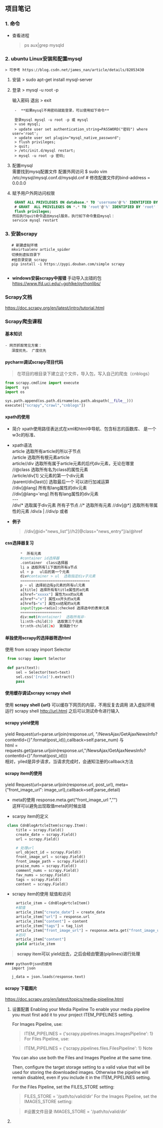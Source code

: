 ## 项目笔记

### 1. 命令
- 查看进程
    > ps aux|grep mysqld  
      
### 2. ubuntu **Linux安装和配置mysql**
    > 可参考 https://blog.csdn.net/james_nan/article/details/82053430
 1. 安装
        > sudo apt-get install mysql-server
 2. 登录
        >  mysql -u root -p
             
      输入密码
      退出
        > exit  
                                                                            
         -  **如果mysql不用密码就能登录，可以使用如下命令**
         
       ```
        登录mysql mysql -u root -p 或 mysql 
        > use mysql;   
        > update user set authentication_string=PASSWORD("密码") where user='root';  
        > update user set plugin="mysql_native_password";  
        > flush privileges;  
        > quit;   
        > /etc/init.d/mysql restart;  
        > mysql -u root -p 密码;  
      ``` 
 3.  配置mysql  
     需要找到mysq配置文件
     配置外网访问
           $ sudo vim /etc/mysql/mysql.conf.d/mysqld.cnf
           # 修改配置文件的bind-address = 0.0.0.0
 4.  赋予用户外网访问权限 
      ```sql
       GRANT ALL PRIVILEGES ON database.* TO 'username'@'%' IDENTIFIED BY 'password' ;
       # GRANT  ALL PRIVILEGES ON *.* TO 'root'@'%' IDENTIFIED BY 'root' WITH GRANT OPTION; 
       flush privileges; 
      然后执行quit命令退出mysql服务，执行如下命令重启mysql：
      service mysql restart
      ```
###  3.  安装scrapy
  ```
     # 新建虚拟环境
     mkvirtualenv article_spider
     切换到虚拟目录下 
     #给目录安装 scrapy
     pip install -i https://pypi.douban.com/simple scrapy
     
  ```
  - **windows安装scrapy中报错**
   手动导入出错的包 
   https://www.lfd.uci.edu/~gohlke/pythonlibs/  
### Scrapy文档
   https://doc.scrapy.org/en/latest/intro/tutorial.html
### Scrapy爬虫课程
   #### 基本知识
    - 网页抓取常见方案： 
       深度优先， 广度优先   
   #### pycharm调试scrapy项目代码
   >在项目的根目录下建立这个文件，导入包，写入自己的爬虫（cnblogs）
   ```python
   from scrapy.cmdline import execute
   import  sys
   import os

   sys.path.append(os.path.dirname(os.path.abspath(__file__)))
   execute(["scrapy","crawl","cnblogs"])

   ```
   #### xpath的使用
   - 简介 
     xpath使用路径表达式在xml和html中导航、包含标志的函数库、 是一个w3c的标准、  
   - xpath语法  
    article 选取所有article的所以子节点  
    /article 选取所有根元素article  
    article//div 选取所有属于article元素的后代div元素，无论在哪里  
    //@class  选取所有名为class的属性元素  
    /article/div[1]  父元素的第一个div元素  
    /parent/div[last()] 选取最后一个 可以进行加减运算  
    //div[@lang]  所有有lang属性的div元素  
    //div[@lang='eng]  所有有lang属性的div元素  
    ---  
    /div/*  选取属于div元素 所有子节点
    //*     选取所有元素
    //div[@*]  选取所有带属性的元素
    /div/a | //div/p 或者  
    
   -  **例子**    
      >  //div[@id="news_list"]//h2[@class="news_entry"]/a/@href  
       
   #### css选择器复习
```python
       *  所有元素
       #container id选择器
       .container  class选择器
       li a 选取所有li下面的所有a节点 
       ul + p   ul后的第一个元素
       div#container > ul  选取指定div子元素
       ================================ 
       p ~ ul 选择前边有p元素的所有ul元素
       a[title] 选择所有有title属性的a元素
       a[href="xxxxx"] 属性为xx的a元素
       a[href*="x"] 属性xx开头的a元素
       a[href$="x"] 属性xx结尾的a元素
       input[type=radio]:checked 选择选中的表单元素
       ===================
       div:not(#container)  选取所有非·
       li:nth-child(3)  选取第三个元素
       tr:nth-child(2n)  第偶数个tr
``` 
   #### 单独使用scrapy的选择器筛选html
   使用 from scrapy import Selector
   ```python
    from scrapy import Selector
     
    def pars(text):
        sel = Selector(text=text)
        sel.css('[rule]').extract()
        pass
   ```
   #### 使用缓存调试scrapy scrapy shell
   使用 **scrapy shell {url}** 可以缓存下网页的内容，不用反复去调用 
   进入虚拟环境 运行 scrapy shell http://url.html
   之后可以测试命令进行输入
   
   #### scrapy yield使用
   yield Request(url=parse.urljoin(response.url, "/NewsAjax/GetAjaxNewsInfo?contentId={}".format(post_id)),callback=self.parse_num)
   与  
   html = requests.get(parse.urljoin(response.url,"/NewsAjax/GetAjaxNewsInfo?contentId={}".format(post_id)))  
   相对，yiled是异步请求，当请求完成时，会通知注册的callback方法
   
   #### scrapy item的使用
   yield Request(url=parse.urljoin(response.url, post_url), meta={"front_image_url": image_url},callback=self.parse_detail)  
   - meta的使用
   response.meta.get("front_image_url ","")  
   这样可以避免出现取值meta的时候出错
   
   - scarpy item的定义
   ```python
    class CdnBlogArtcleItem(scrapy.Item):
        title = scrapy.Field()
        create_date = scrapy.Field()
        url = scrapy.Field()

        # 处理url
        url_object_id = scrapy.Field()
        front_image_url = scrapy.Field()
        front_image_path = scrapy.Field()
        praise_nums = scrapy.Field()
        comment_nums = scrapy.Field()
        fav_nums = scrapy.Field()
        tags = scrapy.Field()
        content = scrapy.Field()
```   

   - scrapy item的使用 赋值和访问
   ```python
        article_item = CdnBlogArtcleItem()
        #赋值 
        article_item["create_date"] = create_date
        article_item["url"] = response.url
        article_item["content"] = content
        article_item["tags"] = tag_list
        article_item["front_image_url"] = response.meta.get("front_image_url ", "")
        #访问
        article_item["content"]
        yield article_item
   ```
   > **scrapy item可以 yield出去，之后会经由管道(piplines)进行处理**
       
    #### python中json的使用
       import json  
       
       j_data = json.loads(response.text)
   #### scrapy 下载图片
   https://doc.scrapy.org/en/latest/topics/media-pipeline.html
   1. 设置配置
        Enabling your Media Pipeline
        To enable your media pipeline you must first add it to your project ITEM_PIPELINES setting.

        For Images Pipeline, use:

        > ITEM_PIPELINES = {'scrapy.pipelines.images.ImagesPipeline': 1}
        For Files Pipeline, use:

        > ITEM_PIPELINES = {'scrapy.pipelines.files.FilesPipeline': 1}
        Note

        You can also use both the Files and Images Pipeline at the same time.

        Then, configure the target storage setting to a valid value that will be used for storing the downloaded images. Otherwise the pipeline will remain disabled, even if you include it in the ITEM_PIPELINES setting.

        For the Files Pipeline, set the FILES_STORE setting:

        > FILES_STORE = '/path/to/valid/dir'
        For the Images Pipeline, set the IMAGES_STORE setting:

        > #设置文件目录
        >IMAGES_STORE = '/path/to/valid/dir'
  2. 
    
       
